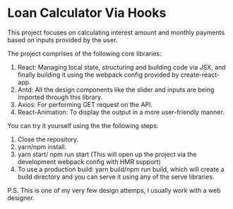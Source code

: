 # Loan Calculator Via Hooks

This project focuses on calculating interest amount and monthly payments based on inputs provided by the user.

The project comprises of the following core libraries:

1. React: Managing local state, structuring and building code via JSX, and finally building it using the webpack config provided by create-react-app.
2. Antd: All the design components like the slider and inputs are being imported through this library.
3. Axios: For performing GET request on the API.
4. React-Animation: To display the output in a more user-friendly manner.

You can try it yourself using the the following steps:

1. Close the repository.
2. yarn/npm install.
3. yarn start/ npm run start (This will open up the project via the development webpack config with HMR support)
4. To use a production build: yarn build/npm run build, which will create a build directory and you can serve it using any of the serve libraries.

P.S. This is one of my very few design attemps, I usually work with a web designer.
